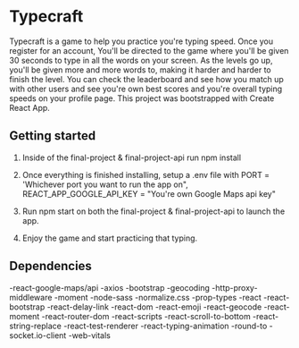 # Typecraft

Typecraft is a game to help you practice you're typing speed. Once you register for an account, You'll be directed to the game where you'll be given 30 seconds to type in all the words on your screen. As the levels go up, you'll be given more and more words to, making it harder and harder to finish the level. You can check the leaderboard and see how you match up with other users and see you're own best scores and you're overall typing speeds on your profile page. This project was bootstrapped with Create React App.

## Getting started

1. Inside of the final-project & final-project-api run npm install

2. Once everything is finished installing, setup a .env file with PORT = 'Whichever port you want to run the app on", REACT_APP_GOOGLE_API_KEY = "You're own Google Maps api key"

3. Run npm start on both the final-project & final-project-api to launch the app.

4. Enjoy the game and start practicing that typing.

## Dependencies 

-react-google-maps/api
-axios
-bootstrap
-geocoding
-http-proxy-middleware
-moment
-node-sass
-normalize.css
-prop-types
-react
-react-bootstrap
-react-delay-link
-react-dom
-react-emoji
-react-geocode
-react-moment
-react-router-dom
-react-scripts
-react-scroll-to-bottom
-react-string-replace
-react-test-renderer
-react-typing-animation
-round-to
-socket.io-client
-web-vitals
